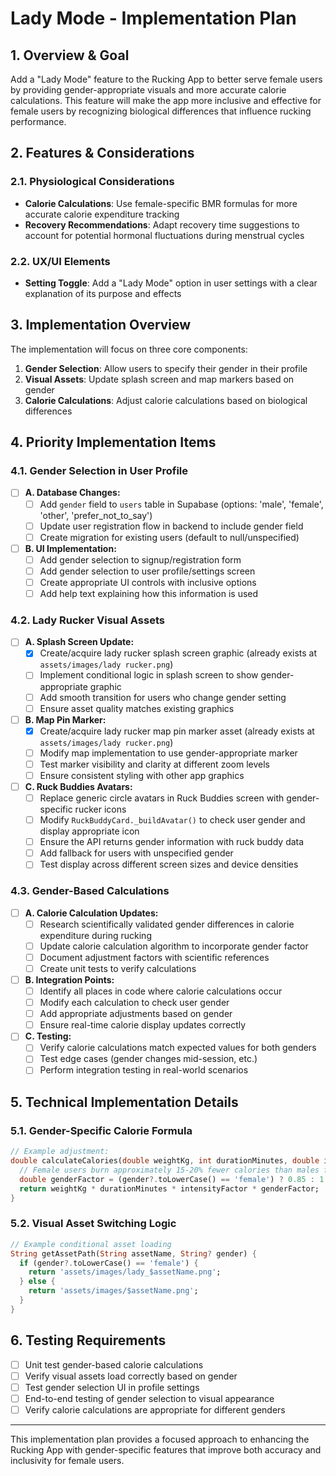 # Lady Mode - Implementation Plan

## 1. Overview & Goal

Add a "Lady Mode" feature to the Rucking App to better serve female users by providing gender-appropriate visuals and more accurate calorie calculations. This feature will make the app more inclusive and effective for female users by recognizing biological differences that influence rucking performance.

## 2. Features & Considerations

### 2.1. Physiological Considerations
- **Calorie Calculations**: Use female-specific BMR formulas for more accurate calorie expenditure tracking
- **Recovery Recommendations**: Adapt recovery time suggestions to account for potential hormonal fluctuations during menstrual cycles

### 2.2. UX/UI Elements
- **Setting Toggle**: Add a "Lady Mode" option in user settings with a clear explanation of its purpose and effects

## 3. Implementation Overview

The implementation will focus on three core components:

1. **Gender Selection**: Allow users to specify their gender in their profile
2. **Visual Assets**: Update splash screen and map markers based on gender
3. **Calorie Calculations**: Adjust calorie calculations based on biological differences

## 4. Priority Implementation Items

### 4.1. Gender Selection in User Profile
- [ ] **A. Database Changes:**
  - [ ] Add `gender` field to `users` table in Supabase (options: 'male', 'female', 'other', 'prefer_not_to_say')
  - [ ] Update user registration flow in backend to include gender field
  - [ ] Create migration for existing users (default to null/unspecified)

- [ ] **B. UI Implementation:**
  - [ ] Add gender selection to signup/registration form
  - [ ] Add gender selection to user profile/settings screen
  - [ ] Create appropriate UI controls with inclusive options
  - [ ] Add help text explaining how this information is used

### 4.2. Lady Rucker Visual Assets
- [ ] **A. Splash Screen Update:**
  - [x] Create/acquire lady rucker splash screen graphic (already exists at `assets/images/lady rucker.png`)
  - [ ] Implement conditional logic in splash screen to show gender-appropriate graphic
  - [ ] Add smooth transition for users who change gender setting
  - [ ] Ensure asset quality matches existing graphics

- [ ] **B. Map Pin Marker:**
  - [x] Create/acquire lady rucker map pin marker asset (already exists at `assets/images/lady rucker.png`)
  - [ ] Modify map implementation to use gender-appropriate marker
  - [ ] Test marker visibility and clarity at different zoom levels
  - [ ] Ensure consistent styling with other app graphics

- [ ] **C. Ruck Buddies Avatars:**
  - [ ] Replace generic circle avatars in Ruck Buddies screen with gender-specific rucker icons
  - [ ] Modify `RuckBuddyCard._buildAvatar()` to check user gender and display appropriate icon
  - [ ] Ensure the API returns gender information with ruck buddy data
  - [ ] Add fallback for users with unspecified gender
  - [ ] Test display across different screen sizes and device densities

### 4.3. Gender-Based Calculations
- [ ] **A. Calorie Calculation Updates:**
  - [ ] Research scientifically validated gender differences in calorie expenditure during rucking
  - [ ] Update calorie calculation algorithm to incorporate gender factor
  - [ ] Document adjustment factors with scientific references
  - [ ] Create unit tests to verify calculations

- [ ] **B. Integration Points:**
  - [ ] Identify all places in code where calorie calculations occur
  - [ ] Modify each calculation to check user gender
  - [ ] Add appropriate adjustments based on gender
  - [ ] Ensure real-time calorie display updates correctly

- [ ] **C. Testing:**
  - [ ] Verify calorie calculations match expected values for both genders
  - [ ] Test edge cases (gender changes mid-session, etc.)
  - [ ] Perform integration testing in real-world scenarios

## 5. Technical Implementation Details

### 5.1. Gender-Specific Calorie Formula

```dart
// Example adjustment:
double calculateCalories(double weightKg, int durationMinutes, double intensityFactor, String? gender) {
  // Female users burn approximately 15-20% fewer calories than males for the same activity
  double genderFactor = (gender?.toLowerCase() == 'female') ? 0.85 : 1.0;
  return weightKg * durationMinutes * intensityFactor * genderFactor;
}
```

### 5.2. Visual Asset Switching Logic

```dart
// Example conditional asset loading
String getAssetPath(String assetName, String? gender) {
  if (gender?.toLowerCase() == 'female') {
    return 'assets/images/lady_$assetName.png';
  } else {
    return 'assets/images/$assetName.png';
  }
}
```

## 6. Testing Requirements

- [ ] Unit test gender-based calorie calculations
- [ ] Verify visual assets load correctly based on gender
- [ ] Test gender selection UI in profile settings
- [ ] End-to-end testing of gender selection to visual appearance
- [ ] Verify calorie calculations are appropriate for different genders

---

This implementation plan provides a focused approach to enhancing the Rucking App with gender-specific features that improve both accuracy and inclusivity for female users.
